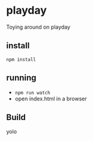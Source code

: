# playday
Toying around on playday

## install
`npm install`

## running
* `npm run watch`
* open index.html in a browser

## Build
yolo